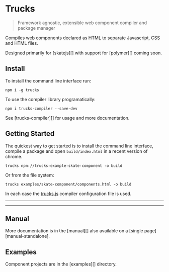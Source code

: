 # Trucks

<? @include badges.md ?>

> Framework agnostic, extensible web component compiler and package manager

Compiles web components declared as HTML to separate Javascript, CSS and HTML files.

Designed primarily for [skatejs][] with support for [polymer][] coming soon.

## Install

To install the command line interface run:

```
npm i -g trucks
```

To use the compiler library programatically:

```
npm i trucks-compiler --save-dev
```

See [trucks-compiler][] for usage and more documentation.

## Getting Started

The quickest way to get started is to install the command line interface, compile a package and open `build/index.html` in a recent version of chrome.

```shell
trucks npm://trucks-example-skate-component -o build
```

Or from the file system:

```shell
trucks examples/skate-component/components.html -o build
```

In each case the [trucks.js](/examples/skate-component/trucks.js) compiler configuration file is used.

***
<!-- @toc -->
***

## Manual

More documentation is in the [manual][] also available on a [single page][manual-standalone].

## Examples

Component projects are in the [examples][] directory.

<? @include plugin-list.md ?>

<? @include
    license.md 
    links.md ?>
